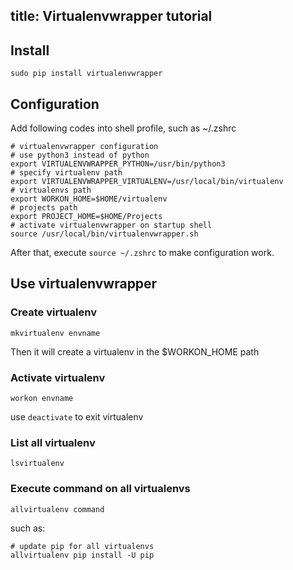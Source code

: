 title: Virtualenvwrapper tutorial
---
## Install
    sudo pip install virtualenvwrapper

## Configuration
Add following codes into shell profile, such as ~/.zshrc

    # virtualenvwrapper configuration
    # use python3 instead of python
    export VIRTUALENVWRAPPER_PYTHON=/usr/bin/python3
    # specify virtualenv path
    export VIRTUALENVWRAPPER_VIRTUALENV=/usr/local/bin/virtualenv
    # virtualenvs path
    export WORKON_HOME=$HOME/virtualenv
    # projects path
    export PROJECT_HOME=$HOME/Projects
    # activate virtualenvwrapper on startup shell
    source /usr/local/bin/virtualenvwrapper.sh

After that, execute `source ~/.zshrc` to make configuration work.

## Use virtualenvwrapper
### Create virtualenv
    mkvirtualenv envname
Then it will create a virtualenv in the $WORKON_HOME path
### Activate virtualenv
    workon envname
use `deactivate` to exit virtualenv
### List all virtualenv
    lsvirtualenv
### Execute command on all virtualenvs
    allvirtualenv command
such as:

    # update pip for all virtualenvs
    allvirtualenv pip install -U pip
